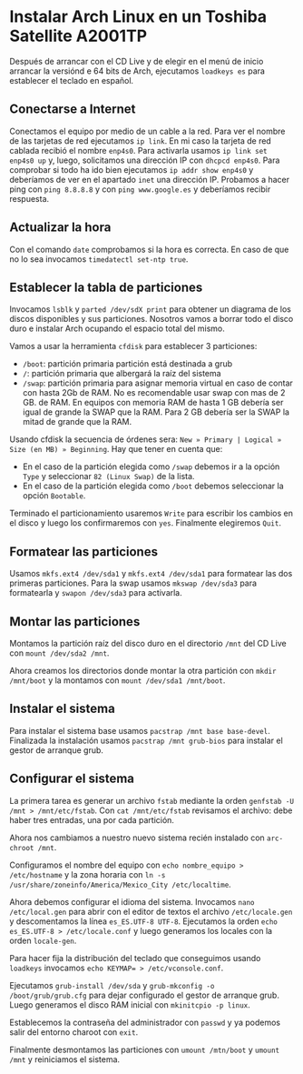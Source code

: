# Instalar Arch Linux en un Toshiba Satellite A2001TP

Después de arrancar con el CD Live y de elegir en el menú de inicio arrancar la versiónd e 64 bits de Arch, ejecutamos `loadkeys es` para establecer el teclado en español.

## Conectarse a Internet

Conectamos el equipo por medio de un cable a la red. Para ver el nombre de las tarjetas de red ejecutamos `ip link`. En mi caso la tarjeta de red cablada recibió el nombre `enp4s0`. Para activarla usamos `ip link set enp4s0 up` y, luego, solicitamos una dirección IP con `dhcpcd enp4s0`. Para comprobar si todo ha ido bien ejecutamos `ip addr show enp4s0` y deberíamos de ver en el apartado `inet` una dirección IP. Probamos a hacer ping con `ping 8.8.8.8` y con `ping www.google.es` y deberíamos recibir respuesta.


## Actualizar la hora

Con el comando `date` comprobamos si la hora es correcta. En caso de que no lo sea invocamos `timedatectl set-ntp true`. 


## Establecer la tabla de particiones

Invocamos `lsblk` y `parted /dev/sdX print` para obtener un diagrama de los discos disponibles y sus particiones. Nosotros vamos a borrar todo el disco duro e instalar Arch ocupando el espacio total del mismo.

Vamos a usar la herramienta `cfdisk` para establecer 3 particiones:

* `/boot`: partición primaria partición está destinada a grub
* `/`: partición primaria que albergará la raíz del sistema
* `/swap`: partición primaria para asignar memoria virtual en caso de contar con hasta 2Gb de RAM. No es recomendable usar swap con mas de 2 GB. de RAM. En equipos con memoria RAM de hasta 1 GB debería ser igual de grande la SWAP que la RAM. Para 2 GB debería ser la SWAP la mitad de grande que la RAM.

Usando cfdisk la secuencia de órdenes sera: `New » Primary | Logical » Size (en MB) » Beginning`. Hay que tener en cuenta que:

* En el caso de la partición elegida como `/swap` debemos ir a la opción `Type` y seleccionar `82 (Linux Swap)` de la lista.
* En el caso de la partición elegida como `/boot` debemos seleccionar la opción `Bootable`.

Terminado el particionamiento usaremos `Write` para escribir los cambios en el disco y luego los confirmaremos con `yes`. Finalmente elegiremos `Quit`. 


## Formatear las particiones

Usamos `mkfs.ext4 /dev/sda1` y `mkfs.ext4 /dev/sda1` para formatear las dos primeras particiones. Para la swap usamos `mkswap /dev/sda3` para formatearla y `swapon /dev/sda3` para activarla.


## Montar las particiones

Montamos la partición raíz del disco duro en el directorio `/mnt` del CD Live con `mount /dev/sda2 /mnt`.

Ahora creamos los directorios donde montar la otra partición con `mkdir /mnt/boot` y la montamos con `mount /dev/sda1 /mnt/boot`.


## Instalar el sistema

Para instalar el sistema base usamos `pacstrap /mnt base base-devel`. Finalizada la instalación usamos `pacstrap /mnt grub-bios` para instalar el gestor de arranque grub.


## Configurar el sistema

La primera tarea es generar un archivo `fstab` mediante la orden `genfstab -U /mnt > /mnt/etc/fstab`. Con `cat /mnt/etc/fstab` revisamos el archivo: debe haber tres entradas, una por cada partición.

Ahora nos cambiamos a nuestro nuevo sistema recién instalado con `arc-chroot /mnt`. 

Configuramos el nombre del equipo con `echo nombre_equipo > /etc/hostname` y la zona horaria con `ln -s /usr/share/zoneinfo/America/Mexico_City /etc/localtime`.

Ahora debemos configurar el idioma del sistema. Invocamos `nano /etc/local.gen` para abrir con el editor de textos el archivo `/etc/locale.gen` y descomentamos la línea `es_ES.UTF-8 UTF-8`. Ejecutamos la orden `echo es_ES.UTF-8 > /etc/locale.conf` y luego generamos los locales con la orden `locale-gen`.

Para hacer fija la distribución del teclado que conseguimos usando `loadkeys` invocamos `echo KEYMAP= > /etc/vconsole.conf`.

Ejecutamos `grub-install /dev/sda` y `grub-mkconfig -o /boot/grub/grub.cfg` para dejar configurado el gestor de arranque grub. Luego generamos el disco RAM inicial con `mkinitcpio -p linux`.

Establecemos la contraseña del administrador con `passwd` y ya podemos salir del entorno charoot con `exit`.

Finalmente desmontamos las particiones con `umount /mtn/boot` y `umount /mnt` y reiniciamos el sistema.












